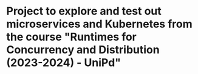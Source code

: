 # Project to explore and test out microservices and Kubernetes from the course "Runtimes for Concurrency and Distribution (2023-2024) - UniPd"
